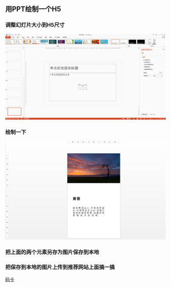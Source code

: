 ## 用PPT绘制一个H5

### 调整幻灯片大小到H5尺寸

![调整幻灯片大小到H5尺寸](https://raw.githubusercontent.com/huxiaoning/img/master/20201202230453.gif)

### 绘制一下

![image-20201202230725507](https://raw.githubusercontent.com/huxiaoning/img/master/20201202230726.png)

### 把上面的两个元素另存为图片保存到本地



### 把保存到本地的图片上传到推荐网站上面搞一搞

[码卡](https://www.maka.im/)